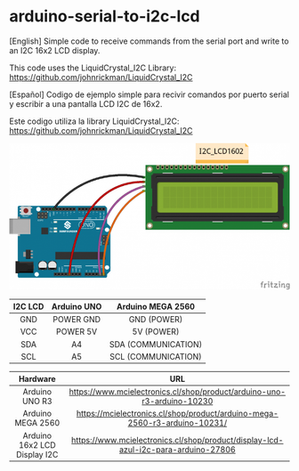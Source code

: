 # arduino-serial-to-i2c-lcd

[English]
Simple code to receive commands from the serial port and write to an I2C 16x2 LCD display.

This code uses the LiquidCrystal_I2C Library:
https://github.com/johnrickman/LiquidCrystal_I2C

[Español]
Codigo de ejemplo simple para recivir comandos por puerto serial y escribir a una pantalla LCD I2C de 16x2.

Este codigo utiliza la library LiquidCrystal_I2C:
https://github.com/johnrickman/LiquidCrystal_I2C

![alt text](https://raw.githubusercontent.com/cvasquez-github/arduino-serial-to-i2c-lcd/main/arduino-lcd-diagram.png)

| I2C LCD         | Arduino UNO     | Arduino MEGA 2560   |
| :-------------: | :-------------: | :-------------:     |
| GND             | POWER GND       | GND (POWER)         |
| VCC             | POWER 5V        | 5V (POWER)          |
| SDA             | A4              | SDA (COMMUNICATION) |
| SCL             | A5              | SCL (COMMUNICATION) |


| Hardware        | URL             |
| :-------------: | :-------------: |
| Arduino UNO R3  | https://www.mcielectronics.cl/shop/product/arduino-uno-r3-arduino-10230 |
| Arduino MEGA 2560  | https://mcielectronics.cl/shop/product/arduino-mega-2560-r3-arduino-10231/ |
| Arduino 16x2 LCD Display I2C  | https://www.mcielectronics.cl/shop/product/display-lcd-azul-i2c-para-arduino-27806 |
